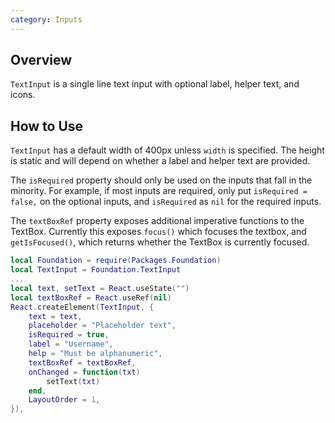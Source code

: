 ```yaml
---
category: Inputs
---
```


## Overview

`TextInput` is a single line text input with optional label, helper text, and icons.

## How to Use

`TextInput` has a default width of 400px unless `width` is specified. The height is static and will depend on whether a label and helper text are provided.

The `isRequired` property should only be used on the inputs that fall in the minority. For example, if most inputs are required, only put `isRequired = false,` on the optional inputs, and `isRequired` as `nil` for the required inputs.

The `textBoxRef` property exposes additional imperative functions to the TextBox. Currently this exposes `focus()` which
focuses the textbox, and `getIsFocused()`, which returns whether the TextBox is currently focused.

```lua
local Foundation = require(Packages.Foundation)
local TextInput = Foundation.TextInput
...
local text, setText = React.useState("")
local textBoxRef = React.useRef(nil)
React.createElement(TextInput, {
	text = text,
	placeholder = "Placeholder text",
	isRequired = true,
	label = "Username",
	help = "Must be alphanumeric",
	textBoxRef = textBoxRef,
	onChanged = function(txt)
		setText(txt)
	end,
	LayoutOrder = 1,
}),
```
